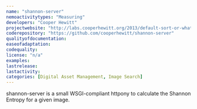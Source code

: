 ```yaml
---
name: "shannon-server"
nemoactivitytypes: "Measuring"
developers: "Cooper Hewitt"
projectwebsite: "http://labs.cooperhewitt.org/2013/default-sort-or-what-would-shannon-do/"
coderepository: "https://github.com/cooperhewitt/shannon-server"
qualityofdocumentation: 
easeofadaptation: 
codequality: 
license: "n/a"
examples: 
lastrelease: 
lastactivity: 
categories: [Digital Asset Management, Image Search]
---
```

shannon-server is a small WSGI-compliant httpony to calculate the Shannon Entropy for a given image.
